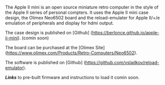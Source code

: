 The Apple II mini is an open source miniature retro computer in the style of the Apple II series of personal compters. It uses the Apple II mini case design, the Olimex Neo6502 board and the reload-emulater for Apple II/+/e emulation of peripherals and display for hdmi output.

The case design is published on [Github] (https://berlonce.github.io/apple-ii-mini). (comin soon)

The board can be purchased at the [Olimex Site] (https://www.olimex.com/Products/Retro-Computers/Neo6502).

The software is published on [Github] (https://github.com/vsladkov/reload-emulator).

***Links*** to pre-built firmware and instructions to load it comin soon.
